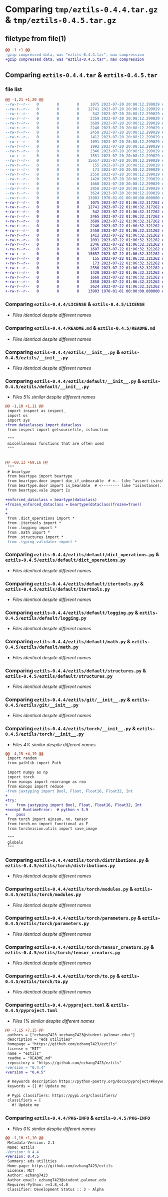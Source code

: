 # Comparing `tmp/eztils-0.4.4.tar.gz` & `tmp/eztils-0.4.5.tar.gz`

## filetype from file(1)

```diff
@@ -1 +1 @@
-gzip compressed data, was "eztils-0.4.4.tar", max compression
+gzip compressed data, was "eztils-0.4.5.tar", max compression
```

## Comparing `eztils-0.4.4.tar` & `eztils-0.4.5.tar`

### file list

```diff
@@ -1,21 +1,20 @@
--rw-r--r--   0        0        0     1075 2023-07-20 20:08:12.299029 eztils-0.4.4/LICENSE
--rw-r--r--   0        0        0    12741 2023-07-20 20:08:12.299029 eztils-0.4.4/README.md
--rw-r--r--   0        0        0      542 2023-07-20 20:08:12.299029 eztils-0.4.4/eztils/__init__.py
--rw-r--r--   0        0        0     2359 2023-07-20 20:08:12.299029 eztils-0.4.4/eztils/default/__init__.py
--rw-r--r--   0        0        0     3689 2023-07-20 20:08:12.299029 eztils-0.4.4/eztils/default/dict_operations.py
--rw-r--r--   0        0        0     2246 2023-07-20 20:08:12.299029 eztils-0.4.4/eztils/default/itertools.py
--rw-r--r--   0        0        0     2458 2023-07-20 20:08:12.299029 eztils-0.4.4/eztils/default/logging.py
--rw-r--r--   0        0        0     1412 2023-07-20 20:08:12.299029 eztils-0.4.4/eztils/default/math.py
--rw-r--r--   0        0        0     1091 2023-07-20 20:08:12.299029 eztils-0.4.4/eztils/default/structures.py
--rw-r--r--   0        0        0     1992 2023-07-20 20:08:12.299029 eztils-0.4.4/eztils/default/typing_validator.py
--rw-r--r--   0        0        0     2346 2023-07-20 20:08:12.299029 eztils-0.4.4/eztils/git/__init__.py
--rw-r--r--   0        0        0     1551 2023-07-20 20:08:12.299029 eztils-0.4.4/eztils/torch/__init__.py
--rw-r--r--   0        0        0    15657 2023-07-20 20:08:12.299029 eztils-0.4.4/eztils/torch/distributions.py
--rw-r--r--   0        0        0      155 2023-07-20 20:08:12.299029 eztils-0.4.4/eztils/torch/lightning.py
--rw-r--r--   0        0        0      173 2023-07-20 20:08:12.299029 eztils-0.4.4/eztils/torch/math.py
--rw-r--r--   0        0        0     2550 2023-07-20 20:08:12.299029 eztils-0.4.4/eztils/torch/modules.py
--rw-r--r--   0        0        0     1420 2023-07-20 20:08:12.299029 eztils-0.4.4/eztils/torch/parameters.py
--rw-r--r--   0        0        0     1668 2023-07-20 20:08:12.299029 eztils-0.4.4/eztils/torch/tensor_creators.py
--rw-r--r--   0        0        0     2858 2023-07-20 20:08:12.299029 eztils-0.4.4/eztils/torch/to.py
--rw-r--r--   0        0        0     3624 2023-07-20 20:08:12.299029 eztils-0.4.4/pyproject.toml
--rw-r--r--   0        0        0    13903 1970-01-01 00:00:00.000000 eztils-0.4.4/PKG-INFO
+-rw-r--r--   0        0        0     1075 2023-07-22 01:06:32.317262 eztils-0.4.5/LICENSE
+-rw-r--r--   0        0        0    12741 2023-07-22 01:06:32.317262 eztils-0.4.5/README.md
+-rw-r--r--   0        0        0      542 2023-07-22 01:06:32.317262 eztils-0.4.5/eztils/__init__.py
+-rw-r--r--   0        0        0     2465 2023-07-22 01:06:32.317262 eztils-0.4.5/eztils/default/__init__.py
+-rw-r--r--   0        0        0     3689 2023-07-22 01:06:32.317262 eztils-0.4.5/eztils/default/dict_operations.py
+-rw-r--r--   0        0        0     2246 2023-07-22 01:06:32.321262 eztils-0.4.5/eztils/default/itertools.py
+-rw-r--r--   0        0        0     2458 2023-07-22 01:06:32.321262 eztils-0.4.5/eztils/default/logging.py
+-rw-r--r--   0        0        0     1412 2023-07-22 01:06:32.321262 eztils-0.4.5/eztils/default/math.py
+-rw-r--r--   0        0        0     1091 2023-07-22 01:06:32.321262 eztils-0.4.5/eztils/default/structures.py
+-rw-r--r--   0        0        0     2346 2023-07-22 01:06:32.321262 eztils-0.4.5/eztils/git/__init__.py
+-rw-r--r--   0        0        0     1607 2023-07-22 01:06:32.321262 eztils-0.4.5/eztils/torch/__init__.py
+-rw-r--r--   0        0        0    15657 2023-07-22 01:06:32.321262 eztils-0.4.5/eztils/torch/distributions.py
+-rw-r--r--   0        0        0      155 2023-07-22 01:06:32.321262 eztils-0.4.5/eztils/torch/lightning.py
+-rw-r--r--   0        0        0      173 2023-07-22 01:06:32.321262 eztils-0.4.5/eztils/torch/math.py
+-rw-r--r--   0        0        0     2550 2023-07-22 01:06:32.321262 eztils-0.4.5/eztils/torch/modules.py
+-rw-r--r--   0        0        0     1420 2023-07-22 01:06:32.321262 eztils-0.4.5/eztils/torch/parameters.py
+-rw-r--r--   0        0        0     1668 2023-07-22 01:06:32.321262 eztils-0.4.5/eztils/torch/tensor_creators.py
+-rw-r--r--   0        0        0     2858 2023-07-22 01:06:32.321262 eztils-0.4.5/eztils/torch/to.py
+-rw-r--r--   0        0        0     3624 2023-07-22 01:06:32.321262 eztils-0.4.5/pyproject.toml
+-rw-r--r--   0        0        0    13903 1970-01-01 00:00:00.000000 eztils-0.4.5/PKG-INFO
```

### Comparing `eztils-0.4.4/LICENSE` & `eztils-0.4.5/LICENSE`

 * *Files identical despite different names*

### Comparing `eztils-0.4.4/README.md` & `eztils-0.4.5/README.md`

 * *Files identical despite different names*

### Comparing `eztils-0.4.4/eztils/__init__.py` & `eztils-0.4.5/eztils/__init__.py`

 * *Files identical despite different names*

### Comparing `eztils-0.4.4/eztils/default/__init__.py` & `eztils-0.4.5/eztils/default/__init__.py`

 * *Files 5% similar despite different names*

```diff
@@ -1,10 +1,11 @@
 import inspect as inspect_
 import os
 import sys
+from dataclasses import dataclass
 from inspect import getsourcefile, isfunction
 
 """
 miscellaneous functions that are often used
 """
 
 
@@ -68,13 +69,16 @@
 """
 # beartype
 from beartype import beartype
 from beartype.door import die_if_unbearable  # <-- like "assert isinstance(...)"
 from beartype.door import is_bearable  # <-------- like "isinstance(...)"
 from beartype.vale import Is
 
+enforced_dataclass = beartype(dataclass)
+frozen_enforced_dataclass = beartype(dataclass(frozen=True))
+
+
 from .dict_operations import *
 from .itertools import *
 from .logging import *
 from .math import *
 from .structures import *
-from .typing_validator import *
```

### Comparing `eztils-0.4.4/eztils/default/dict_operations.py` & `eztils-0.4.5/eztils/default/dict_operations.py`

 * *Files identical despite different names*

### Comparing `eztils-0.4.4/eztils/default/itertools.py` & `eztils-0.4.5/eztils/default/itertools.py`

 * *Files identical despite different names*

### Comparing `eztils-0.4.4/eztils/default/logging.py` & `eztils-0.4.5/eztils/default/logging.py`

 * *Files identical despite different names*

### Comparing `eztils-0.4.4/eztils/default/math.py` & `eztils-0.4.5/eztils/default/math.py`

 * *Files identical despite different names*

### Comparing `eztils-0.4.4/eztils/default/structures.py` & `eztils-0.4.5/eztils/default/structures.py`

 * *Files identical despite different names*

### Comparing `eztils-0.4.4/eztils/git/__init__.py` & `eztils-0.4.5/eztils/git/__init__.py`

 * *Files identical despite different names*

### Comparing `eztils-0.4.4/eztils/torch/__init__.py` & `eztils-0.4.5/eztils/torch/__init__.py`

 * *Files 4% similar despite different names*

```diff
@@ -4,15 +4,19 @@
 import random
 from pathlib import Path
 
 import numpy as np
 import torch
 from einops import rearrange as rea
 from einops import reduce
-from jaxtyping import Bool, Float, Float16, Float32, Int
+
+try:
+    from jaxtyping import Bool, Float, Float16, Float32, Int
+except RuntimeError:  # python < 3.9
+    pass
 from torch import einsum, nn, tensor
 from torch.nn import functional as F
 from torchvision.utils import save_image
 
 """
 globals
 """
```

### Comparing `eztils-0.4.4/eztils/torch/distributions.py` & `eztils-0.4.5/eztils/torch/distributions.py`

 * *Files identical despite different names*

### Comparing `eztils-0.4.4/eztils/torch/modules.py` & `eztils-0.4.5/eztils/torch/modules.py`

 * *Files identical despite different names*

### Comparing `eztils-0.4.4/eztils/torch/parameters.py` & `eztils-0.4.5/eztils/torch/parameters.py`

 * *Files identical despite different names*

### Comparing `eztils-0.4.4/eztils/torch/tensor_creators.py` & `eztils-0.4.5/eztils/torch/tensor_creators.py`

 * *Files identical despite different names*

### Comparing `eztils-0.4.4/eztils/torch/to.py` & `eztils-0.4.5/eztils/torch/to.py`

 * *Files identical despite different names*

### Comparing `eztils-0.4.4/pyproject.toml` & `eztils-0.4.5/pyproject.toml`

 * *Files 1% similar despite different names*

```diff
@@ -7,15 +7,15 @@
 authors = ["ezhang7423 <ezhang7423@student.palomar.edu>"]
 description = "eds utilities"
 homepage = "https://github.com/ezhang7423/eztils"
 license = "MIT"
 name = "eztils"
 readme = "README.md"
 repository = "https://github.com/ezhang7423/eztils"
-version = "0.4.4"
+version = "0.4.5"
 
 # Keywords description https://python-poetry.org/docs/pyproject/#keywords
 keywords = [] #! Update me
 
 # Pypi classifiers: https://pypi.org/classifiers/
 classifiers = [
   #! Update me
```

### Comparing `eztils-0.4.4/PKG-INFO` & `eztils-0.4.5/PKG-INFO`

 * *Files 0% similar despite different names*

```diff
@@ -1,10 +1,10 @@
 Metadata-Version: 2.1
 Name: eztils
-Version: 0.4.4
+Version: 0.4.5
 Summary: eds utilities
 Home-page: https://github.com/ezhang7423/eztils
 License: MIT
 Author: ezhang7423
 Author-email: ezhang7423@student.palomar.edu
 Requires-Python: >=3.8,<4.0
 Classifier: Development Status :: 3 - Alpha
```


